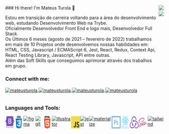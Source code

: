 <div style="display: flex;">
  <div>
    ### Hi there! I'm Mateus Turola 👋
    <p>
      Estou em transição de carreira voltando para a área do desenvolvimento
      web, estudando Desenvolvimento Web na Trybe.
      </br>
      Oficialmente Desenvolvedor Front End e logo mais, Desenvolvedor Full Stack.
      </br>
      Os Últimos 6 meses (agosto de 2021 – fevereiro de 2022) trabalhamos em
      mais de 10 Projetos onde desenvolvemos nossas habilidades em: HTML, CSS,
      Javascript / ECMAScript 6, Jest, React, Redux, Context Api, React Testing
      Library, Javascript, API entre outras.
      </br>
      Além das Soft Skills que conseguimos aprimorar através dos trabalhos em
      grupo.
    </p>
    <h3 align="left">Connect with me:</h3>
    <p align="left">
      <a href="https://linkedin.com/in/mateusturola" target="blank">
        <img align="center"
          src="https://img.shields.io/badge/LinkedIn-0077B5?style=for-the-badge&logo=linkedin&logoColor=white"
          alt="mateusturola" />
      </a>
      <a href="https://api.whatsapp.com/send?phone=5524988545652" target="blank">
        <img align="center"
          src="https://img.shields.io/badge/WhatsApp-25D366?style=for-the-badge&logo=whatsapp&logoColor=white"
          alt="mateusturola" />
      </a>
      <a href="mailto:turolamateus@gmail.com" target="blank"><img align="center"
          src="https://img.shields.io/badge/Gmail-D14836?style=for-the-badge&logo=gmail&logoColor=white"
          alt="mateusturola" />
      </a>
      <a href="https://instagram.com/mateusturola" target="blank"><img align="center"
          src="https://img.shields.io/badge/Instagram-E4405F?style=for-the-badge&logo=instagram&logoColor=white"
          alt="mateusturola" />
      </a>
    </p>
  </div>
  <div style="margin: 0 0 0 5px">
    <a href="https://mateusturola.github.io" target="_blank">
      <img height="150em"
        src="https://github-readme-stats.vercel.app/api?username=mateusturola&show_icons=true&theme=city_lights&include_all_commits=true&count_private=true" />
      <img height="150em"
        src="https://github-readme-stats.vercel.app/api/top-langs/?username=mateusturola&layout=compact&langs_count=7&theme=city_lights" />
    </a>
  </div>
</div>
<h3 align="left">Languages and Tools:</h3>
    <div style="width: 100%; display: flex; justify-content: space-between">
      <a href="https://getbootstrap.com" target="_blank" rel="noreferrer">
        <img
          src="https://raw.githubusercontent.com/devicons/devicon/master/icons/bootstrap/bootstrap-plain-wordmark.svg"
          alt="bootstrap" width="40" height="40" />
      </a>
      <a href="https://www.w3schools.com/css/" target="_blank" rel="noreferrer">
        <img src="https://raw.githubusercontent.com/devicons/devicon/master/icons/css3/css3-original-wordmark.svg"
          alt="css3" width="40" height="40" />
      </a>
      <a href="https://www.figma.com/" target="_blank" rel="noreferrer">
        <img src="https://www.vectorlogo.zone/logos/figma/figma-icon.svg" alt="figma" width="40" height="40" />
      </a>
      <a href="https://git-scm.com/" target="_blank" rel="noreferrer">
        <img src="https://www.vectorlogo.zone/logos/git-scm/git-scm-icon.svg" alt="git" width="40" height="40" />
      </a>
      <a href="https://www.w3.org/html/" target="_blank" rel="noreferrer">
        <img src="https://raw.githubusercontent.com/devicons/devicon/master/icons/html5/html5-original-wordmark.svg"
          alt="html5" width="40" height="40" />
      </a>
      <a href="https://www.adobe.com/in/products/illustrator.html" target="_blank" rel="noreferrer">
        <img src="https://www.vectorlogo.zone/logos/adobe_illustrator/adobe_illustrator-icon.svg" alt="illustrator"
          width="40" height="40" />
      </a>
      <a href="https://developer.mozilla.org/en-US/docs/Web/JavaScript" target="_blank" rel="noreferrer">
        <img src="https://raw.githubusercontent.com/devicons/devicon/master/icons/javascript/javascript-original.svg"
          alt="javascript" width="40" height="40" />
      </a>
      <a href="https://jestjs.io" target="_blank" rel="noreferrer">
        <img src="https://www.vectorlogo.zone/logos/jestjsio/jestjsio-icon.svg" alt="jest" width="40" height="40" />
      </a>
      <a href="https://materializecss.com/" target="_blank" rel="noreferrer">
        <img
          src="https://raw.githubusercontent.com/prplx/svg-logos/5585531d45d294869c4eaab4d7cf2e9c167710a9/svg/materialize.svg"
          alt="materialize" width="40" height="40" />
      </a>
      <a href="https://www.photoshop.com/en" target="_blank" rel="noreferrer">
        <img src="https://raw.githubusercontent.com/devicons/devicon/master/icons/photoshop/photoshop-line.svg"
          alt="photoshop" width="40" height="40" />
      </a>
      <a href="https://reactjs.org/" target="_blank" rel="noreferrer">
        <img src="https://raw.githubusercontent.com/devicons/devicon/master/icons/react/react-original-wordmark.svg"
          alt="react" width="40" height="40" />
      </a>
      <a href="https://redux.js.org" target="_blank" rel="noreferrer">
        <img src="https://raw.githubusercontent.com/devicons/devicon/master/icons/redux/redux-original.svg" alt="redux"
          width="40" height="40" />
      </a>
      <a href="https://sass-lang.com" target="_blank" rel="noreferrer">
        <img src="https://raw.githubusercontent.com/devicons/devicon/master/icons/sass/sass-original.svg" alt="sass"
          width="40" height="40" />
      </a>
      <a href="https://tailwindcss.com/" target="_blank" rel="noreferrer">
        <img src="https://www.vectorlogo.zone/logos/tailwindcss/tailwindcss-icon.svg" alt="tailwind" width="40"
          height="40" />
      </a>
    </div>


